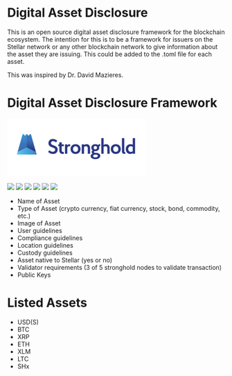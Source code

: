 # Digital Asset Disclosure

This is an open source digital asset disclosure framework for the blockchain ecosystem.  The intention for this is to be a framework for issuers on the Stellar network or any other blockchain network to give information about the asset they are issuing.  This could be added to the .toml file for each asset.

This was inspired by Dr. David Mazieres.

# Digital Asset Disclosure Framework

![](https://github.com/strongholdxchg/asset-description/blob/master/images/stronghold-logo.png)

![](https://img.shields.io/github/stars/strongholdxchg/readme.md.svg) ![](https://img.shields.io/github/forks/strongholdxchg/readme.md.svg) ![](https://img.shields.io/github/tag/strongholdxchg/readme.md.svg) ![](https://img.shields.io/github/release/strongholdxchg/readme.md.svg) ![](https://img.shields.io/github/issues/strongholdxchg/readme.md.svg) ![](https://img.shields.io/strongholdxchg/v/editor.md.svg)


- Name of Asset
- Type of Asset (crypto currency, fiat currency, stock, bond, commodity, etc.)
- Image of Asset
- User guidelines
- Compliance guidelines
- Location guidelines
- Custody guidelines
- Asset native to Stellar (yes or no)
- Validator requirements (3 of 5 stronghold nodes to validate transaction)
- Public Keys


# Listed Assets

- USD(S)
- BTC
- XRP
- ETH
- XLM
- LTC
- SHx

